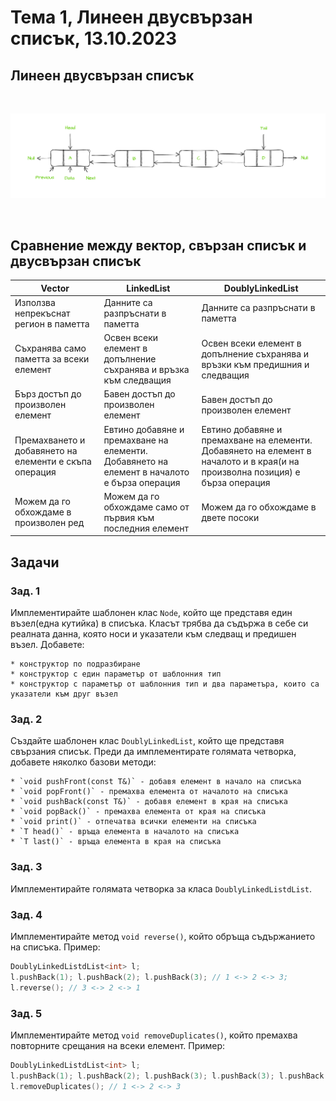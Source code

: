 # Тема 1, Линеен двусвързан списък, 13.10.2023

## Линеен двусвързан списък

<br/>

![Diagram](content/dll.png)

<br/>

## Сравнение между вектор, свързан списък и двусвързан списък

| Vector    | LinkedList | DoublyLinkedList |
| -------- | ------- | ------ |
| Използва непрекъснат регион в паметта  | Данните са разпръснати в паметта    | Данните са разпръснати в паметта|
| Съхранява само паметта за всеки елемент | Освен всеки елемент в допълнение съхранява и връзка към следващия     | Освен всеки елемент в допълнение съхранява и връзки към предишния и следващия|
| Бърз достъп до произволен елемент    | Бавен достъп до произволен елемент    | Бавен достъп до произволен елемент|
| Премахването и добавянето на елементи е скъпа операция | Евтино добавяне и премахване на елементи. Добавянето на елемент в началото е бърза операция | Евтино добавяне и премахване на елементи. Добавянето на елемент в началото и в края(и на произволна позиция) е бърза операция |
| Можем да го обхождаме в произволен ред | Можем да го обхождаме само от първия към последния елемент | Можем да го обхождаме в двете посоки |

## Задачи

### Зад. 1

Имплементирайте шаблонен клас `Node`, който ще представя един възел(една кутийка) в списъка. Класът трябва да съдържа в себе си реалната данна, която носи и указатели към следващ и предишен възел. Добавете:

    * конструктор по подразбиране
    * конструктор с един параметър от шаблонния тип
    * конструктор с параметър от шаблонния тип и два параметъра, които са указатели към друг възел

### Зад. 2

Създайте шаблонен клас `DoublyLinkedList`, който ще представя свързания списък. Преди да имплементирате голямата четворка, добавете няколко базови методи:

    * `void pushFront(const T&)` - добавя елемент в начало на списъка
    * `void popFront()` - премахва елемента от началото на списъка
    * `void pushBack(const T&)` - добавя елемент в края на списъка
    * `void popBack()` - премахва елемента от края на списъка
    * `void print()` - отпечатва всички елементи на списъка
    * `T head()` - връща елемента в началото на списъка
    * `T last()` - връща елемента в края на списъка

### Зад. 3

Имплементирайте голямата четворка за класа `DoublyLinkedListdList`.


### Зад. 4

Имплементирайте метод `void reverse()`, който обръща съдържанието на списъка. Пример:

```c++
DoublyLinkedListdList<int> l;
l.pushBack(1); l.pushBack(2); l.pushBack(3); // 1 <-> 2 <-> 3;
l.reverse(); // 3 <-> 2 <-> 1
```


### Зад. 5

Имплементирайте метод `void removeDuplicates()`, който премахва повторните срещания на всеки елемент. Пример:

```c++
DoublyLinkedListdList<int> l;
l.pushBack(1); l.pushBack(2); l.pushBack(3); l.pushBack(3); l.pushBack(1); l.pushBack(1); // 1 <-> 2 <-> 3 <-> 3 <-> 1 <-> 1;
l.removeDuplicates(); // 1 <-> 2 <-> 3
```
